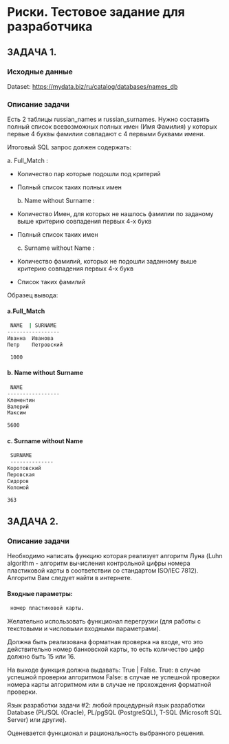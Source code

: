 # Риски. Тестовое задание для разработчика

## ЗАДАЧА 1.

### Исходные данные 
Dataset: https://mydata.biz/ru/catalog/databases/names_db

### Описание задачи

Есть 2 таблицы russian_names и russian_surnames. Нужно составить полный список всевозможных полных имен (Имя Фамилия) у которых первые 4 буквы фамилии совпадают с 4 первыми буквами имени.

Итоговый SQL запрос должен содержать: 

  a. Full_Match :
- Количество пар которые подошли под критерий
- Полный список таких полных имен 

  b. Name without Surname : 
- Количество Имен, для которых не нашлось фамилии по заданому выше критерию совпадения первых 4-х букв 
- Полный список таких имен 

  c.  Surname without Name : 
- Количество фамилий, которых не подошли заданному выше критерию совпадения первых 4-х букв  
- Список таких фамилий

Образец вывода:
#### a.Full_Match 

```bash
 NAME  | SURNAME
-----------------
Иванна  Иванова
Петр    Петровский

 1000 
 ```

#### b. Name without Surname
```bash
 NAME 
-----------------
Клементин  
Валерий
Максим    

5600
```

#### с. Surname without Name  
```bash 
 SURNAME
 --------------
Коротовский
Перовская
Сидоров
Коломой

363 
```


## ЗАДАЧА 2.

### Описание задачи
Необходимо написать функцию которая реализует алгоритм Луна (Luhn algorithm -  алгоритм вычисления контрольной цифры номера пластиковой карты в соответствии со стандартом ISO/IEC 7812). Алгоритм Вам следует найти в интернете.

#### Входные параметры:
```bash
 номер пластиковой карты.
```

Желательно использовать функционал перегрузки (для работы с текстовыми и числовыми входными параметрами).
  
 Должна быть реализована форматная проверка на входе, что это действительно номер банковской карты, то есть количество цифр должно быть 15 или 16. 

 На выходе функция должна выдавать: True | False.
  True: в случае успешной проверки алгоритмом
  False: в случае не успешной проверки номера карты алгоритмом или в случае не прохождения форматной проверки.

Язык разработки задачи #2: любой процедурный язык разработки Database (PL/SQL (Oracle), PL/pgSQL (PostgreSQL), T-SQL (Microsoft SQL Server) или другие).

Оценевается функционал и рациональность выбранного решения.
